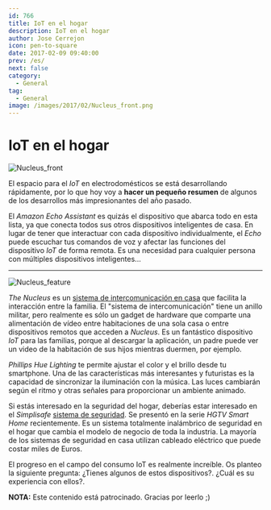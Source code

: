 ```yaml
---
id: 766
title: IoT en el hogar
description: IoT en el hogar
author: Jose Cerrejon
icon: pen-to-square
date: 2017-02-09 09:40:00
prev: /es/
next: false
category:
  - General
tag:
  - General
image: /images/2017/02/Nucleus_front.png
---
```


# IoT en el hogar

![Nucleus_front](/images/2017/02/Nucleus_front.png)

El espacio para el *IoT* en electrodomésticos se está desarrollando rápidamente, por lo que hoy voy a **hacer un pequeño resumen** de algunos de los desarrollos más impresionantes del año pasado.

El *Amazon Echo Assistant* es quizás el dispositivo que abarca todo en esta lista, ya que conecta todos sus otros dispositivos inteligentes de casa. En lugar de tener que interactuar con cada dispositivo individualmente, el *Echo* puede escuchar tus comandos de voz y afectar las funciones del dispositivo *IoT* de forma remota. Es una necesidad para cualquier persona con múltiples dispositivos inteligentes...

- - -
![Nucleus_feature](/images/2017/02/Nucleus_feature.png)

*The Nucleus* es un [sistema de intercomunicación en casa](https://nucleuslife.com/) que facilita la interacción entre la familia. El "sistema de intercomunicación" tiene un anillo militar, pero realmente es sólo un gadget de hardware que comparte una alimentación de vídeo entre habitaciones de una sola casa o entre dispositivos remotos que acceden a *Nucleus*. Es un fantástico dispositivo *IoT* para las familias, porque al descargar la aplicación, un padre puede ver un video de la habitación de sus hijos mientras duermen, por ejemplo.

*Phillips Hue Lighting* te permite ajustar el color y el brillo desde tu smartphone. Una de las características más interesantes y futuristas es la capacidad de sincronizar la iluminación con la música. Las luces cambiarán según el ritmo y otras señales para proporcionar un ambiente animado.

Si estás interesado en la seguridad del hogar, deberías estar interesado en el *Simplisafe* [sistema de seguridad](http://simplisafe.com/wireless-security-systems). Se presentó en la serie *HGTV Smart Home* recientemente. Es un sistema totalmente inalámbrico de seguridad en el hogar que cambia el modelo de negocio de toda la industria. La mayoría de los sistemas de seguridad en casa utilizan cableado eléctrico que puede costar miles de Euros.

El progreso en el campo del consumo IoT es realmente increíble. Os planteo la siguiente pregunta: ¿Tienes algunos de estos dispositivos?. ¿Cuál es su experiencia con ellos?.

**NOTA:** Este contenido está patrocinado. Gracias por leerlo ;)